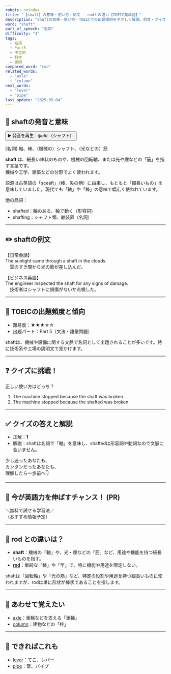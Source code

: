 ```yaml
---
robots: noindex
title: "【shaft】の意味・使い方・例文 ― rodとの違い【TOEIC英単語】"
description: "shaftの意味・使い方・TOEICでの出題傾向をやさしく解説。例文・クイズ付きでrodとの違いもわかりやすく学べます。"
word: "shaft"
part_of_speech: "名詞"
difficulty: "3"
tags:
  - 名詞
  - Part5
  - 中立的
  - 科学
  - 説明
compared_word: "rod"
related_words:
  - "axle"
  - "column"
next_words:
  - "lever"
  - "pipe"
last_update: "2025-05-04"
---
```


## 🔰 shaftの発音と意味

<button class="play-audio" onclick="playTTS('shaft')">
  <span class="play-audio-main">
    ▶️ 発音を再生　/ʃæft/
  </span>
  <span class="play-audio-sub">
    （シャフト）
  </span>
</button>

[名詞] 軸、棒、（機械の）シャフト、（光などの）筋

**shaft** は、細長い棒状のものや、機械の回転軸、または光や煙などの「筋」を指す言葉です。  
機械や工学、建築などの分野でよく使われます。

語源は古英語の「sceaft」（棒、矢の柄）に由来し、もともと「細長いもの」を意味していました。現代でも「軸」や「棒」の意味で幅広く使われています。

他の品詞：  
- shafted：軸のある、軸で動く（形容詞）
- shafting：シャフト類、軸装置（名詞）

---

## ✏️ shaftの例文

【日常会話】  
The sunlight came through a shaft in the clouds.  
　雲のすき間から光の筋が差し込んだ。

【ビジネス英語】  
The engineer inspected the shaft for any signs of damage.  
　技術者はシャフトに損傷がないか点検した。

---

## 🎯 TOEICの出題頻度と傾向

- 難易度：★★★☆☆
- 出題パート：Part 5（文法・語彙問題）

shaftは、機械や設備に関する文脈で名詞として出題されることが多いです。特に技術系や工場の説明文で見かけます。

---

## ❓ クイズに挑戦！

正しい使い方はどっち？

1. The machine stopped because the shaft was broken.  
2. The machine stopped because the shafted was broken.

---

## ✅ クイズの答えと解説

- 正解：**1**
- 解説：shaftは名詞で「軸」を意味し、shaftedは形容詞や動詞なので文脈に合いません。

少し迷ったあなたも、  
カンタンだったあなたも、  
理解したら一歩前へ👇️

---

## 🚀 今が英語力を伸ばすチャンス！ (PR)

<div class="info-center">
＼無料で試せる学習法／<br>  
（おすすめ情報予定）
</div>

---

## 🤔  rod との違いは？

- **shaft**：機械の「軸」や、光・煙などの「筋」など、用途や機能を持つ細長いものを指す。
- **[rod](/word/rod/)**：単純な「棒」や「竿」で、特に機能や用途を限定しない。

shaftは「回転軸」や「光の筋」など、特定の役割や用途を持つ細長いものに使われますが、rodは単に形状が棒状であることを指します。

---

## 🧩 あわせて覚えたい

- [axle](/word/axle/)：車輪などを支える「車軸」
- [column](/word/column/)：建物などの「柱」

---

## 📖 できればこれも

- [lever](/word/lever/)：てこ、レバー
- [pipe](/word/pipe/)：管、パイプ

<!-- cvid: aid40_bid02 -->
